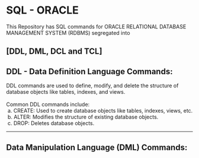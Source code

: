 # SQL - ORACLE
This Repository has SQL commands for ORACLE RELATIONAL DATABASE MANAGEMENT SYSTEM (RDBMS) segregated into <h2>[DDL, DML, DCL and TCL]</h2>
<h2> DDL - Data Definition Language Commands: </h2>
DDL commands are used to define, modify, and delete the structure of database objects like tables, indexes, and views. <br>
<br>
Common DDL commands include: <br>
&nbsp;a. CREATE: Used to create database objects like tables, indexes, views, etc. <br>
&nbsp;b. ALTER: Modifies the structure of existing database objects. <br>
&nbsp;c. DROP: Deletes database objects. <br>
<hr>
<h2>Data Manipulation Language (DML) Commands: </h2><br>
